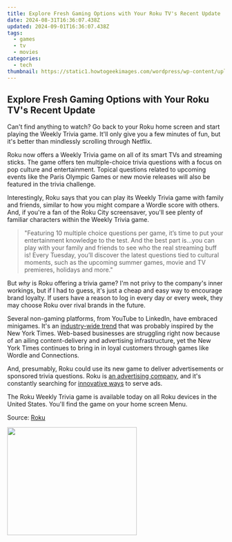 ```yaml
---
title: Explore Fresh Gaming Options with Your Roku TV's Recent Update
date: 2024-08-31T16:36:07.438Z
updated: 2024-09-01T16:36:07.438Z
tags:
  - games
  - tv
  - movies
categories:
  - tech
thumbnail: https://static1.howtogeekimages.com/wordpress/wp-content/uploads/2023/08/52832067767_8f10bbda8e_o-1.jpg
---
```


## Explore Fresh Gaming Options with Your Roku TV's Recent Update

Can't find anything to watch? Go back to your Roku home screen and start playing the Weekly Trivia game. It'll only give you a few minutes of fun, but it's better than mindlessly scrolling through Netflix.

 Roku now offers a Weekly Trivia game on all of its smart TVs and streaming sticks. The game offers ten multiple-choice trivia questions with a focus on pop culture and entertainment. Topical questions related to upcoming events like the Paris Olympic Games or new movie releases will also be featured in the trivia challenge.

 Interestingly, Roku says that you can play its Weekly Trivia game with family and friends, similar to how you might compare a Wordle score with others. And, if you're a fan of the Roku City screensaver, you'll see plenty of familiar characters within the Weekly Trivia game.

> "Featuring 10 multiple choice questions per game, it’s time to put your entertainment knowledge to the test. And the best part is…you can play with your family and friends to see who the real streaming buff is! Every Tuesday, you’ll discover the latest questions tied to cultural moments, such as the upcoming summer games, movie and TV premieres, holidays and more."

 But _why_ is Roku offering a trivia game? I'm not privy to the company's inner workings, but if I had to guess, it's just a cheap and easy way to encourage brand loyalty. If users have a reason to log in every day or every week, they may choose Roku over rival brands in the future.

 Several non-gaming platforms, from YouTube to LinkedIn, have embraced minigames. It's an [industry-wide trend](https://howto.techidaily.com/what-to-do-if-google-play-services-keeps-stopping-on-realme-10t-5g-drfone-by-drfone-fix-android-problems-fix-android-problems/) that was probably inspired by the New York Times. Web-based businesses are struggling right now because of an ailing content-delivery and advertising infrastructure, yet the New York Times continues to bring in in loyal customers through games like Wordle and Connections.

 And, presumably, Roku could use its new game to deliver advertisements or sponsored trivia questions. Roku is [an advertising company](https://advertising.roku.com/), and it's constantly searching for [innovative ways](https://some-knowledge.techidaily.com/2024-approved-harmonizing-soundscape-and-unboxing-footage/) to serve ads.

 The Roku Weekly Trivia game is available today on all Roku devices in the United States. You'll find the game on your home screen Menu.

 Source: [Roku](https://www.anrdoezrs.net/links/3607085/type/dlg/sid/UUhtgUeUpU2003800/https://www.roku.com/blog/roku-weekly-trivia)

<ins class="adsbygoogle"
     style="display:block"
     data-ad-format="autorelaxed"
     data-ad-client="ca-pub-7571918770474297"
     data-ad-slot="1223367746"></ins>



<ins class="adsbygoogle"
     style="display:block"
     data-ad-client="ca-pub-7571918770474297"
     data-ad-slot="8358498916"
     data-ad-format="auto"
     data-full-width-responsive="true"></ins>



<!-- affiliate ads begin -->
<a href="https://caperobbin.sjv.io/c/5597632/2006118/18460" target="_top" id="2006118"><img src="//a.impactradius-go.com/display-ad/18460-2006118" border="0" alt="" width="300" height="250"/></a><img height="0" width="0" src="https://imp.pxf.io/i/5597632/2006118/18460" style="position:absolute;visibility:hidden;" border="0" />
<!-- affiliate ads end -->
